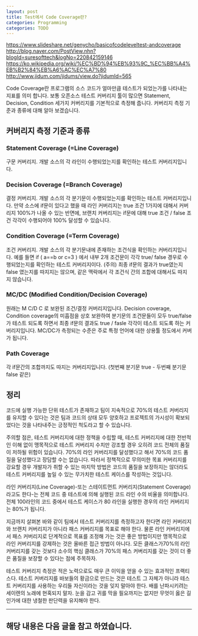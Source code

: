 ```yaml
---
layout: post
title: Test에서 Code Coverage란?
categories: Programming
categories: TODO
---
```

https://www.slideshare.net/genycho/basicofcodeleveltest-andcoverage
http://blog.naver.com/PostView.nhn?blogId=suresofttech&logNo=220842159146
https://ko.wikipedia.org/wiki/%EC%BD%94%EB%93%9C_%EC%BB%A4%EB%B2%84%EB%A6%AC%EC%A7%80
http://www.jidum.com/jidums/view.do?jidumId=565

Code Coverage란 프로그램의 소스 코드가 얼마만큼 테스트가 되었는가를 나타내는 지표를 의미 합니다. 보통 오픈소스 테스트 커버리지 툴이 많으면 Statement, Decision, Condition 세가지 커버리지를 기본적으로 측정해 줍니다. 커버리지 측정 기준과 종류에 대해 알아 보겠습니다.

## 커버리지 측정 기준과 종류

### Statement Coverage (=Line Coverage)
구문 커버리지. 개발 소스의 각 라인이 수행되었는지를 확인하는 테스트 커버리지입니다.

### Decision Coverage (=Branch Coverage)
결정 커버리지. 개발 소스의 각 분기문이 수행되었는지를 확인하는 테스트 커버리지입니다. 만약 소스에 if문이 있다고 했을 때 라인 커버리지는 true 조건 1가지에 대해서 커버리지 100%가 나올 수 있는 반면에, 브랜치 커버리지는 if문에 대해 true 조건 / false 조건 각각이 수행되어야 100% 달성할 수 있습니다.

### Condition Coverage (=Term Coverage)
조건 커버리지. 개발 소스의 각 분기문내에 존재하는 조건식을 확인하는 커버리지입니다. 예를 들면 if ( a==b or c=3 ) 에서 내부 2개 조건문이 각각 true/ false 경우로 수행되었는지를 확인하는 테스트 커버리지이다. (주의) 최종 if문의 결과가 true였는지 false 였는지를 따지지는 않으며, 같은 맥락에서 각 조건식 간의 조합에 대해서도 따지지 않습니다.



### MC/DC (Modified Condition/Decision Coverage)
원래는 M C/D C 로 보완된 조건/결정 커버리지입니다. Decision coverage, Condition coverage의 미흡점을 상호 보완하여 분기문의 조건문들이 모두 true/false 가 테스트 되도록 하면서 최종 if문의 결과도 true / fasle 각각이 테스트 되도록 하는 커버리지입니다. MC/DC가 측정되는 수준은 주로 특정 언어에 대한 상용툴 정도에서 커버가 됩니다.

### Path Coverage          
각 if문간의 조합까지도 따지는 커버리지입니다. (첫번째 분기문 true - 두번째 분기문 false 같은)


## 정리
코드에 실행 가능한 단위 테스트가 존재하고 팀이 지속적으로 70%의 테스트 커버리지를 유지할 수 있다는 것은 팀과 코드의 상태 모두 양호하고 프로젝트의 가시성이 확보되었다는 것을 나타내주는 긍정적인 척도라고 할 수 있습니다.

주의할 점은, 테스트 커버리지에 대한 정책을 수립할 때, 테스트 커버리지에 대한 전반적인 이해 없이 맹목적으로 테스트 커버리지 수치만 강조할 경우 오히려 코드 전체의 품질이 저하될 위험이 있습니다. 70%의 라인 커버리지를 달성했다고 해서 70%의 코드 품질을 달성했다고 장담할 수는 없습니다. 따라서 정책적으로 무의미한 목표 커버리지를 강요할 경우 개발자가 취할 수 있는 마지막 방법은 코드의 품질을 보장하지는 않더라도 테스트 커버리지를 높일 수 있는 무가치한 테스트 케이스를 작성하는 것입니다.


라인 커버리지(Line Coverage)-또는 스테이트먼트 커버리지(Statement Coverage)라고도 한다-는 전체 코드 중 테스트에 의해 실행된 코드 라인 수의 비율을 의미합니다. 전체 100라인의 코드 중에서 테스트 케이스가 80 라인을 실행한 경우의 라인 커버리지는 80%가 됩니다.


지금까지 살펴본 바와 같이 팀에서 테스트 커버리지를 측정하고자 한다면 라인 커버리지와 브랜치 커버리지가 아니라 패스 커버리지를 목표로 해야 한다. 물론 라인 커버리지에서 패스 커버리지로 단계적으로 목표를 조정해 가는 것은 좋은 방법이지만 맹목적으로 라인 커버리지를 강제하는 것은 올바른 접근 방법이 아니다. 모든 클래스가70%의 라인 커버리지를 갖는 것보다 소수의 핵심 클래스가 70%의 패스 커버리지를 갖는 것이 더 좋은 품질을 보장할 수 있다는 점에 주목하자.

 
테스트 커버리지 측정은 적은 노력으로도 매우 큰 이익을 얻을 수 있는 효과적인 프랙티스다. 테스트 커버리지를 바보들의 황금으로 만드는 것은 테스트 그 자체가 아니라 테스트 커버리지를 사용하는 우리들 자신이라는 것을 잊지 말아야 한다. 배를 난파시키려는 세이렌의 노래에 현혹되지 말자. 눈을 감고 귀를 막을 필요까지는 없지만 무엇이 옳은 길인가에 대한 냉철한 판단력을 유지해야 한다.


 


----
해당 내용은 다음 글을 참고 하였습니다.
- 